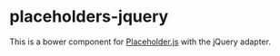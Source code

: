 placeholders-jquery
======

This is a bower component for [Placeholder.js](https://github.com/jamesallardice/Placeholders.js) with the jQuery adapter.
